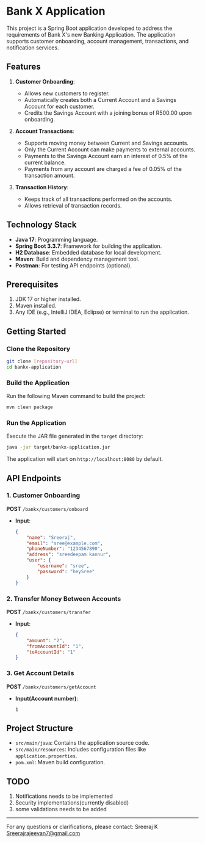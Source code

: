 # Bank X Application

This project is a Spring Boot application developed to address the requirements of Bank X's new Banking Application. The application supports customer onboarding, account management, transactions, and notification services.

## Features

1. **Customer Onboarding**:
    - Allows new customers to register.
    - Automatically creates both a Current Account and a Savings Account for each customer.
    - Credits the Savings Account with a joining bonus of R500.00 upon onboarding.

2. **Account Transactions**:
    - Supports moving money between Current and Savings accounts.
    - Only the Current Account can make payments to external accounts.
    - Payments to the Savings Account earn an interest of 0.5% of the current balance.
    - Payments from any account are charged a fee of 0.05% of the transaction amount.

3. **Transaction History**:
    - Keeps track of all transactions performed on the accounts.
    - Allows retrieval of transaction records.


## Technology Stack

- **Java 17**: Programming language.
- **Spring Boot 3.3.7**: Framework for building the application.
- **H2 Database**: Embedded database for local development.
- **Maven**: Build and dependency management tool.
- **Postman**: For testing API endpoints (optional).

## Prerequisites

1. JDK 17 or higher installed.
2. Maven installed.
3. Any IDE (e.g., IntelliJ IDEA, Eclipse) or terminal to run the application.

## Getting Started

### Clone the Repository
```bash
git clone [repository-url]
cd bankx-application
```

### Build the Application
Run the following Maven command to build the project:
```bash
mvn clean package
```

### Run the Application
Execute the JAR file generated in the `target` directory:
```bash
java -jar target/bankx-application.jar
```

The application will start on `http://localhost:8080` by default.

## API Endpoints

### 1. Customer Onboarding
**POST** `/bankx/customers/onboard`
- **Input**:
  ```json
  {
      "name": "Sreeraj",
      "email": "sree@example.com",
      "phoneNumber": "1234567890",
      "address": "sreedeepam kannur",
      "user": {
          "username": "sree",
          "password": "heySree"
      }
  }
  ```

### 2. Transfer Money Between Accounts
**POST** `/bankx/customers/transfer`
- **Input**:
  ```json
  {
      "amount": "2",
      "fromAccountId": "1",
      "toAccountId": "1"
  }
  ```

### 3. Get Account Details
**POST** `/bankx/customers/getAccount`
- **Input(Account number)**:
  ```
  1
  ```

## Project Structure

- `src/main/java`: Contains the application source code.
- `src/main/resources`: Includes configuration files like `application.properties`.
- `pom.xml`: Maven build configuration.

## TODO

1. Notifications needs to be implemented
2. Security implementations(currently disabled)
3. some validations needs to be added


---

For any questions or clarifications, please contact:
Sreeraj K
Sreerajrajeevan7@gmail.com
